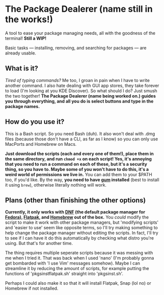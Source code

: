 # The Package Dealerer (name still in the works!)
A tool to ease your package managing needs, all with the goodness of the terminal!
**Still a WIP!** 

Basic tasks — installing, removing, and searching for packages — are already usable.

## What is it?
*Tired of typing commands?* Me too, I groan in pain when I have to write another command. I also hate dealing with GUI app stores, they take forever to load (I'm looking at you KDE Discover). So what should I do? Just smush the two together! **The Package Dealerer (name being worked on.) guides you through everything, and all you do is select buttons and type in the package names.** 

## How do you use it?
This is a Bash script. So you need Bash (duh). It also won't deal with .dmg files (because those don't have a CLI, as far as I know) so you can only use MacPorts and Homebrew on Macs.

**Just download the scripts (each and every one of them!), place them in the same directory, and run `chmod +x` on each script! Yes, it's annoying that you need to run a command on each of these, but it's a security thing, so you have to. Maybe some of you won't have to do this, it's a weird world of permissions we live in.** You can add them to your $PATH too, if you'd like. By the way, **you need to have [gum](https://github.com/charmbracelet/gum) installed** (best to install it using `brew`), otherwise literally nothing will work.

## Plans (other than finishing the other options)
**Currently, it only works with [DNF](https://docs.fedoraproject.org/en-US/fedora/latest/system-administrators-guide/package-management/DNF/) (the default package manager for [Fedora](https://getfedora.org/)), [Flatpak](https://www.flatpak.org/), and [Homebrew](https://brew.sh/) out of the box.** You *could* modify the script to make it work with other package managers, but 'modifying scripts' and 'easier to use' seem like opposite terms, so I'll try making something to help change the package manager without editing the scripts. In fact, I'll try to see if I can have it do this automatically by checking what distro you're using. But that's for another time. 

The thing requires multiple seperate scripts because it was messing with me when I tried it. That was back when I used 'nano' (I'm probably gonna get bombarded with 'I use Vim' messages somehow). Maybe I can streamline it by reducing the amount of scripts, for example putting the functions of 'pkgsinstflatpak.sh' straight into 'pkgsinst.sh'.

Perhaps I could also make it so that it will install Flatpak, Snap (lol no) or Homebrew if not installed. 
